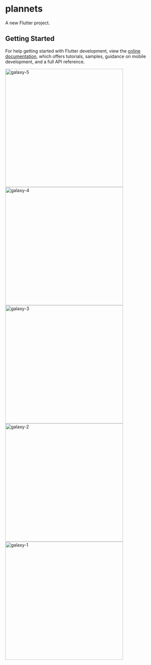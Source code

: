 # plannets

A new Flutter project.

## Getting Started


For help getting started with Flutter development, view the
[online documentation](https://docs.flutter.dev/), which offers tutorials,
samples, guidance on mobile development, and a full API reference.


<img width="374" alt="galaxy-5" src="https://user-images.githubusercontent.com/121540071/229422857-39719309-a74a-4c6a-a141-93c0d0777095.PNG">
<img width="374" alt="galaxy-4" src="https://user-images.githubusercontent.com/121540071/229422863-70dc5922-85f9-440b-9e6d-70e33440cf16.PNG">
<img width="374" alt="galaxy-3" src="https://user-images.githubusercontent.com/121540071/229422871-9c654ba8-c2fa-4095-93b2-6ec37e7e699f.PNG">
<img width="374" alt="galaxy-2" src="https://user-images.githubusercontent.com/121540071/229422873-3a9df4e1-6512-442a-8122-82fcd2825d2c.PNG">
<img width="374" alt="galaxy-1" src="https://user-images.githubusercontent.com/121540071/229422875-04c313eb-8312-44a5-af63-ee7d09fc59c9.PNG">
